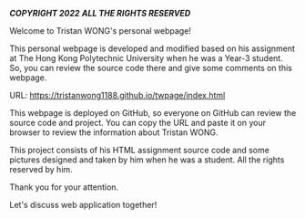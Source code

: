 ***COPYRIGHT 2022***
***ALL THE RIGHTS RESERVED***

Welcome to Tristan WONG's personal webpage!

This personal webpage is developed and modified based on his assignment at The Hong Kong Polytechnic University when he was a Year-3 student. So, you can review the source code there and give some comments on this webpage.

URL: https://tristanwong1188.github.io/twpage/index.html

This webpage is deployed on GitHub, so everyone on GitHub can review the source code and project. You can copy the URL and paste it on your browser to review the information about Tristan WONG.

This project consists of his HTML assignment source code and some pictures designed and taken by him when he was a student. All the rights reserved by him.

Thank you for your attention.

Let's discuss web application together!
